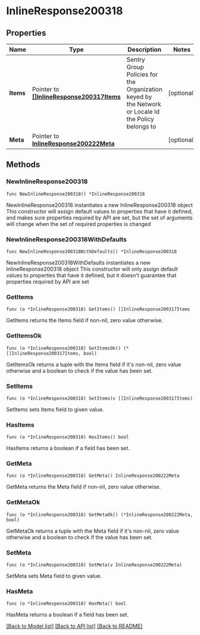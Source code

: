 # InlineResponse200318

## Properties

Name | Type | Description | Notes
------------ | ------------- | ------------- | -------------
**Items** | Pointer to [**[]InlineResponse200317Items**](InlineResponse200317Items.md) | Sentry Group Policies for the Organization keyed by the Network or Locale Id the Policy belongs to | [optional] 
**Meta** | Pointer to [**InlineResponse200222Meta**](InlineResponse200222Meta.md) |  | [optional] 

## Methods

### NewInlineResponse200318

`func NewInlineResponse200318() *InlineResponse200318`

NewInlineResponse200318 instantiates a new InlineResponse200318 object
This constructor will assign default values to properties that have it defined,
and makes sure properties required by API are set, but the set of arguments
will change when the set of required properties is changed

### NewInlineResponse200318WithDefaults

`func NewInlineResponse200318WithDefaults() *InlineResponse200318`

NewInlineResponse200318WithDefaults instantiates a new InlineResponse200318 object
This constructor will only assign default values to properties that have it defined,
but it doesn't guarantee that properties required by API are set

### GetItems

`func (o *InlineResponse200318) GetItems() []InlineResponse200317Items`

GetItems returns the Items field if non-nil, zero value otherwise.

### GetItemsOk

`func (o *InlineResponse200318) GetItemsOk() (*[]InlineResponse200317Items, bool)`

GetItemsOk returns a tuple with the Items field if it's non-nil, zero value otherwise
and a boolean to check if the value has been set.

### SetItems

`func (o *InlineResponse200318) SetItems(v []InlineResponse200317Items)`

SetItems sets Items field to given value.

### HasItems

`func (o *InlineResponse200318) HasItems() bool`

HasItems returns a boolean if a field has been set.

### GetMeta

`func (o *InlineResponse200318) GetMeta() InlineResponse200222Meta`

GetMeta returns the Meta field if non-nil, zero value otherwise.

### GetMetaOk

`func (o *InlineResponse200318) GetMetaOk() (*InlineResponse200222Meta, bool)`

GetMetaOk returns a tuple with the Meta field if it's non-nil, zero value otherwise
and a boolean to check if the value has been set.

### SetMeta

`func (o *InlineResponse200318) SetMeta(v InlineResponse200222Meta)`

SetMeta sets Meta field to given value.

### HasMeta

`func (o *InlineResponse200318) HasMeta() bool`

HasMeta returns a boolean if a field has been set.


[[Back to Model list]](../README.md#documentation-for-models) [[Back to API list]](../README.md#documentation-for-api-endpoints) [[Back to README]](../README.md)


